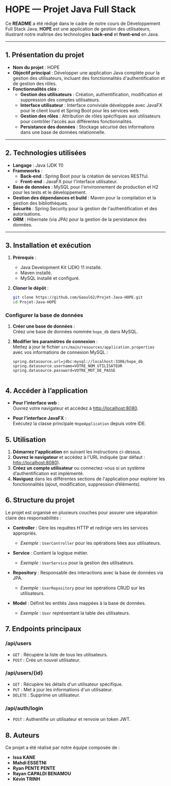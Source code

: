 # HOPE — Projet Java Full Stack

Ce **README** a été rédigé dans le cadre de notre cours de Développement Full Stack Java. **HOPE** est une application de gestion des utilisateurs, illustrant notre maîtrise des technologies **back-end** et **front-end** en Java.

---

## 1. Présentation du projet

- **Nom du projet** : HOPE  
- **Objectif principal** : Développer une application Java complète pour la gestion des utilisateurs, incluant des fonctionnalités d'authentification et de gestion des rôles.  
- **Fonctionnalités clés** :  
  - **Gestion des utilisateurs** : Création, authentification, modification et suppression des comptes utilisateurs.  
  - **Interface utilisateur** : Interface conviviale développée avec JavaFX pour le client lourd et Spring Boot pour les services web.  
  - **Gestion des rôles** : Attribution de rôles spécifiques aux utilisateurs pour contrôler l'accès aux différentes fonctionnalités.  
  - **Persistance des données** : Stockage sécurisé des informations dans une base de données relationnelle.  

---

## 2. Technologies utilisées

- **Langage** : Java (JDK 11)  
- **Frameworks** :  
  - **Back-end** : Spring Boot pour la création de services RESTful.  
  - **Front-end** : JavaFX pour l'interface utilisateur.  
- **Base de données** : MySQL pour l'environnement de production et H2 pour les tests et le développement.  
- **Gestion des dépendances et build** : Maven pour la compilation et la gestion des bibliothèques.  
- **Sécurité** : Spring Security pour la gestion de l'authentification et des autorisations.  
- **ORM** : Hibernate (via JPA) pour la gestion de la persistance des données.  

---

## 3. Installation et exécution

1. **Prérequis** :  
   - Java Development Kit (JDK) 11 installé.  
   - Maven installé.  
   - MySQL installé et configuré.  

2. **Cloner le dépôt** :  
   ```bash
   git clone https://github.com/Gaoul62/Projet-Java-HOPE.git
   cd Projet-Java-HOPE
### Configurer la base de données

1. **Créer une base de données** :  
   Créez une base de données nommée `hope_db` dans MySQL.

2. **Modifier les paramètres de connexion** :  
   Mettez à jour le fichier `src/main/resources/application.properties` avec vos informations de connexion MySQL :

   ```properties
   spring.datasource.url=jdbc:mysql://localhost:3306/hope_db
   spring.datasource.username=VOTRE_NOM_UTILISATEUR
   spring.datasource.password=VOTRE_MOT_DE_PASSE


## 4. Accéder à l’application

- **Pour l'interface web** :  
  Ouvrez votre navigateur et accédez à [http://localhost:8080](http://localhost:8080).

- **Pour l'interface JavaFX** :  
  Exécutez la classe principale `HopeApplication` depuis votre IDE.


## 5. Utilisation

1. **Démarrez l'application** en suivant les instructions ci-dessus.  
2. **Ouvrez le navigateur** et accédez à l'URL indiquée (par défaut : [http://localhost:8080](http://localhost:8080)).  
3. **Créez un compte utilisateur** ou connectez-vous si un système d’authentification est implémenté.  
4. **Naviguez** dans les différentes sections de l'application pour explorer les fonctionnalités (ajout, modification, suppression d’éléments).

## 6. Structure du projet

Le projet est organisé en plusieurs couches pour assurer une séparation claire des responsabilités :

- **Controller** : Gère les requêtes HTTP et redirige vers les services appropriés.  
  - *Exemple* : `UserController` pour les opérations liées aux utilisateurs.

- **Service** : Contient la logique métier.  
  - *Exemple* : `UserService` pour la gestion des utilisateurs.

- **Repository** : Responsable des interactions avec la base de données via JPA.  
  - *Exemple* : `UserRepository` pour les opérations CRUD sur les utilisateurs.

- **Model** : Définit les entités Java mappées à la base de données.  
  - *Exemple* : `User` représentant la table des utilisateurs.

## 7. Endpoints principaux

### **/api/users**

- `GET` : Récupère la liste de tous les utilisateurs.  
- `POST` : Crée un nouvel utilisateur.  

### **/api/users/{id}**

- `GET` : Récupère les détails d'un utilisateur spécifique.  
- `PUT` : Met à jour les informations d'un utilisateur.  
- `DELETE` : Supprime un utilisateur.  

### **/api/auth/login**

- `POST` : Authentifie un utilisateur et renvoie un token JWT.  


## 8. Auteurs

Ce projet a été réalisé par notre équipe composée de :  

- **Issa KANE**  
- **Mahdi ESSETNI**  
- **Ryan PENTE PENTE**  
- **Rayan CAPALDI BENAMOU**
- **Kévin TRINH**
  

